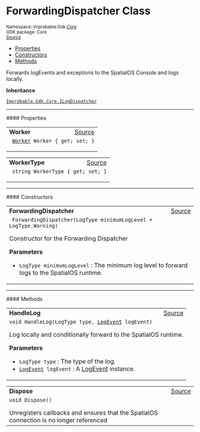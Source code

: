 
# ForwardingDispatcher Class
<sup>
Namespace: Improbable.Gdk.<a href="{{urlRoot}}/api/core-index">Core</a><br/>
GDK package: Core<br/>
<a href="https://www.github.com/spatialos/gdk-for-unity/blob/84243525d98aff511e7aa1f7703c37347017e386/workers/unity/Packages/com.improbable.gdk.core/Logging/ForwardingDispatcher.cs/#L11">Source</a>
<style>
a code {
                    padding: 0em 0.25em!important;
}
code {
                    background-color: #ffffff!important;
}
</style>
</sup>
<nav id="pageToc" class="page-toc"><ul><li><a href="#properties">Properties</a>
<li><a href="#constructors">Constructors</a>
<li><a href="#methods">Methods</a>
</ul></nav>

</p>



<p>Forwards logEvents and exceptions to the SpatialOS Console and logs locally. </p>



</p>

<b>Inheritance</b>

<code><a href="{{urlRoot}}/api/core/i-log-dispatcher">Improbable.Gdk.Core.ILogDispatcher</a></code>








</p>
<hr style="width:100%; border-top-color:#d8d8d8" />
#### Properties


</p>




<table width="100%">
    <tr>
        <td style="border-right:none"><b>Worker</b></td>
        <td style="border-left:none; text-align:right"><a href="https://www.github.com/spatialos/gdk-for-unity/blob/84243525d98aff511e7aa1f7703c37347017e386/workers/unity/Packages/com.improbable.gdk.core/Logging/ForwardingDispatcher.cs/#L17">Source</a></td>
    </tr>
    <tr>
        <td colspan="2">
<code> <a href="{{urlRoot}}/api/core/worker">Worker</a> Worker { get; set; }</code></p>



</td>
    </tr>
</table>


<table width="100%">
    <tr>
        <td style="border-right:none"><b>WorkerType</b></td>
        <td style="border-left:none; text-align:right"><a href="https://www.github.com/spatialos/gdk-for-unity/blob/84243525d98aff511e7aa1f7703c37347017e386/workers/unity/Packages/com.improbable.gdk.core/Logging/ForwardingDispatcher.cs/#L18">Source</a></td>
    </tr>
    <tr>
        <td colspan="2">
<code> string WorkerType { get; set; }</code></p>



</td>
    </tr>
</table>





</p>
<hr style="width:100%; border-top-color:#d8d8d8" />
#### Constructors


</p>




<table width="100%">
    <tr>
        <td style="border-right:none"><b>ForwardingDispatcher</b></td>
        <td style="border-left:none; text-align:right"><a href="https://www.github.com/spatialos/gdk-for-unity/blob/84243525d98aff511e7aa1f7703c37347017e386/workers/unity/Packages/com.improbable.gdk.core/Logging/ForwardingDispatcher.cs/#L33">Source</a></td>
    </tr>
    <tr>
        <td colspan="2">
<code> ForwardingDispatcher(LogType minimumLogLevel = LogType.Warning)</code></p>
Constructor for the Forwarding Dispatcher 


</p>

<b>Parameters</b>

<ul>
<li><code>LogType minimumLogLevel</code> : The minimum log level to forward logs to the SpatialOS runtime.</li>
</ul>





</td>
    </tr>
</table>




</p>
<hr style="width:100%; border-top-color:#d8d8d8" />
#### Methods


</p>




<table width="100%">
    <tr>
        <td style="border-right:none"><b>HandleLog</b></td>
        <td style="border-left:none; text-align:right"><a href="https://www.github.com/spatialos/gdk-for-unity/blob/84243525d98aff511e7aa1f7703c37347017e386/workers/unity/Packages/com.improbable.gdk.core/Logging/ForwardingDispatcher.cs/#L60">Source</a></td>
    </tr>
    <tr>
        <td colspan="2">
<code>void HandleLog(LogType type, <a href="{{urlRoot}}/api/core/log-event">LogEvent</a> logEvent)</code></p>
Log locally and conditionally forward to the SpatialOS runtime. 


</p>

<b>Parameters</b>

<ul>
<li><code>LogType type</code> : The type of the log.</li>
<li><code><a href="{{urlRoot}}/api/core/log-event">LogEvent</a> logEvent</code> : A <a href="{{urlRoot}}/api/core/log-event">LogEvent</a> instance.</li>
</ul>





</td>
    </tr>
</table>


<table width="100%">
    <tr>
        <td style="border-right:none"><b>Dispose</b></td>
        <td style="border-left:none; text-align:right"><a href="https://www.github.com/spatialos/gdk-for-unity/blob/84243525d98aff511e7aa1f7703c37347017e386/workers/unity/Packages/com.improbable.gdk.core/Logging/ForwardingDispatcher.cs/#L114">Source</a></td>
    </tr>
    <tr>
        <td colspan="2">
<code>void Dispose()</code></p>
Unregisters callbacks and ensures that the SpatialOS connection is no longer referenced 





</td>
    </tr>
</table>





